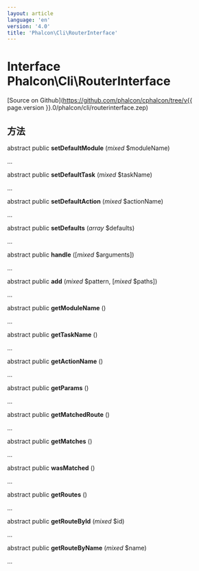 ```yaml
---
layout: article
language: 'en'
version: '4.0'
title: 'Phalcon\Cli\RouterInterface'
---
```

# Interface **Phalcon\Cli\RouterInterface**

[Source on Github](https://github.com/phalcon/cphalcon/tree/v{{ page.version }}.0/phalcon/cli/routerinterface.zep)

## 方法

abstract public **setDefaultModule** (*mixed* $moduleName)

...

abstract public **setDefaultTask** (*mixed* $taskName)

...

abstract public **setDefaultAction** (*mixed* $actionName)

...

abstract public **setDefaults** (*array* $defaults)

...

abstract public **handle** ([*mixed* $arguments])

...

abstract public **add** (*mixed* $pattern, [*mixed* $paths])

...

abstract public **getModuleName** ()

...

abstract public **getTaskName** ()

...

abstract public **getActionName** ()

...

abstract public **getParams** ()

...

abstract public **getMatchedRoute** ()

...

abstract public **getMatches** ()

...

abstract public **wasMatched** ()

...

abstract public **getRoutes** ()

...

abstract public **getRouteById** (*mixed* $id)

...

abstract public **getRouteByName** (*mixed* $name)

...
